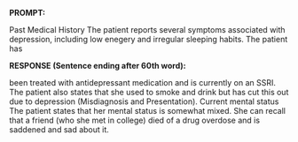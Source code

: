 **PROMPT:**

Past Medical History The patient reports several symptoms associated with depression, including low enegery and irregular sleeping habits. The patient has

**RESPONSE (Sentence ending after 60th word):**

been treated with antidepressant medication and is currently on an SSRI. The patient also states that she used to smoke and drink but has cut this out due to depression (Misdiagnosis and Presentation). Current mental status The patient states that her mental status is somewhat mixed. She can recall that a friend (who she met in college) died of a drug overdose and is saddened and sad about it. 
